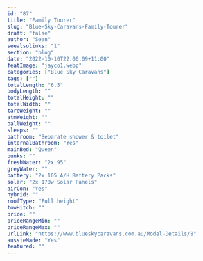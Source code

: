 ```yaml
---
id: "87"
title: "Family Tourer"
slug: "Blue-Sky-Caravans-Family-Tourer"
draft: "false"
author: "Sean"
seealsolinks: "1"
section: "blog"
date: "2022-10-10T22:00:09+11:00"
featImage: "jayco1.webp"
categories: ["Blue Sky Caravans"]
tags: [""]
totalLength: "6.5"
bodyLength: ""
totalHeight: ""
totalWidth: ""
tareWeight: ""
atmWeight: ""
ballWeight: ""
sleeps: ""
bathroom: "Separate shower & toilet"
internalBathroom: "Yes"
mainBed: "Queen"
bunks: ""
freshWater: "2x 95"
greyWater: ""
battery: "2x 105 A/H Battery Packs"
solar: "2x 170w Solar Panels"
airCon: "Yes"
hybrid: ""
roofType: "Full height"
towHitch: ""
price: ""
priceRangeMin: ""
priceRangeMax: ""
urlLink: "https://www.blueskycaravans.com.au/Model-Details/8"
aussieMade: "Yes"
featured: ""
---
```

